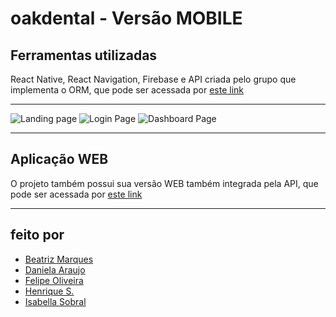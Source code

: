 # oakdental - Versão MOBILE

## Ferramentas utilizadas

React Native, React Navigation, Firebase e API criada pelo grupo que implementa o ORM, que pode ser acessada por [este link](https://github.com/feliveira/oakdental/)

---

<img src="https://media.discordapp.net/attachments/742342216269168730/1043595332359032892/image.png?width=216&height=480" alt="Landing page" />
<img src="https://media.discordapp.net/attachments/742342216269168730/1043595378806763581/image.png?width=216&height=480"
alt="Login Page" />
<img src="https://media.discordapp.net/attachments/742342216269168730/1043595269129912430/image.png?width=216&height=480"
alt="Dashboard Page" />


---

## Aplicação WEB


O projeto também possui sua versão WEB também integrada pela API, que pode ser acessada por [este link](https://github.com/feliveira/oak-web)

---

## feito por
* [Beatriz Marques](https://github.com/z1rta)
* [Daniela Araujo](https://github.com/daniaraujoxx)
* [Felipe Oliveira](https://github.com/feliveira)
* [Henrique S.](https://github.com/hsugui)
* [Isabella Sobral](https://github.com/isabellassobral)